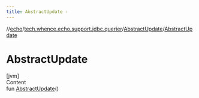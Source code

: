 ```yaml
---
title: AbstractUpdate -
---
```

//[echo](../../index.md)/[tech.whence.echo.support.jdbc.querier](../index.md)/[AbstractUpdate](index.md)/[AbstractUpdate](-abstract-update.md)



# AbstractUpdate  
[jvm]  
Content  
fun [AbstractUpdate](-abstract-update.md)()  



